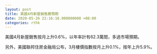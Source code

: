 ```yaml
---
layout: post
title: 美國4月新屋銷售勝預期
date: 2020-05-26 22:16:18.000000000 +08:00
categories: rthk
---
```


美國4月新屋銷售按月上升0.6%，以年率計有62.3萬間，多過市場預期。

另外，美國聯邦住房金融局公布，3月樓價指數按月上升0.1%，按年上升5.9%。
